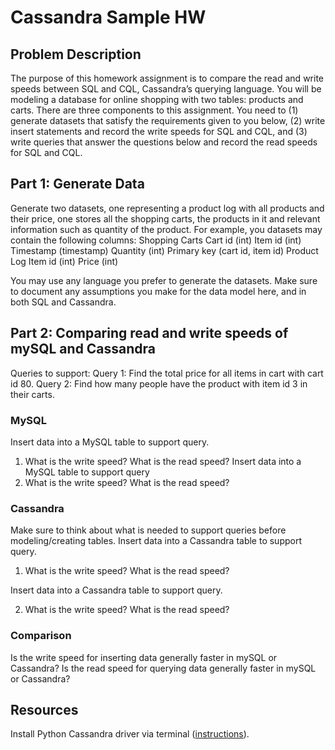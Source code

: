 # Cassandra Sample HW


## Problem Description
The purpose of this homework assignment is to compare the read and write speeds between SQL and CQL, Cassandra’s querying language. You will be modeling a database for online shopping with two tables: products and carts. There are three components to this assignment. You need to (1) generate datasets that satisfy the requirements given to you below, (2) write insert statements and record the write speeds for SQL and CQL, and (3) write queries that answer the questions below and record the read speeds for SQL and CQL.

## Part 1: Generate Data
Generate two datasets, one representing a product log with all products and their price, one stores all the shopping carts, the products in it and relevant information such as quantity of the product. For example, you datasets may contain the following columns:
Shopping Carts
Cart id (int)
Item id (int)
Timestamp (timestamp)
Quantity (int)
Primary key (cart id, item id)
Product Log 
Item id (int)
Price (int)

You may use any language you prefer to generate the datasets. Make sure to document any assumptions you make for the data model here, and in both SQL and Cassandra.

## Part 2: Comparing read and write speeds of mySQL and Cassandra
Queries to support:
	Query 1: Find the total price for all items in cart with cart id 80.
	Query 2: Find how many people have the product with item id 3 in their carts.

### MySQL
Insert data into a MySQL table to support query.
1. What is the write speed? What is the read speed?
Insert data into a MySQL table to support query 
2. What is the write speed? What is the read speed?
### Cassandra
Make sure to think about what is needed to support queries before modeling/creating tables.
Insert data into a Cassandra table to support query.

1. What is the write speed? What is the read speed?

Insert data into a Cassandra table to support query.

2. What is the write speed? What is the read speed?
### Comparison
Is the write speed for inserting data generally faster in mySQL or Cassandra?
Is the read speed for querying data generally faster in mySQL or Cassandra?

## Resources
Install Python Cassandra driver via terminal ([instructions](https://docs.datastax.com/en/developer/python-driver/3.25/installation/)).
